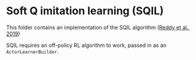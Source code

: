 # Soft Q imitation learning (SQIL)

This folder contains an implementation of the SQIL algorithm
([Reddy et al., 2019])

SQIL requires an off-policy RL algorithm to work, passed in as an
`ActorLearnerBuilder`.

[Reddy et al., 2019]: https://arxiv.org/abs/1905.11108
